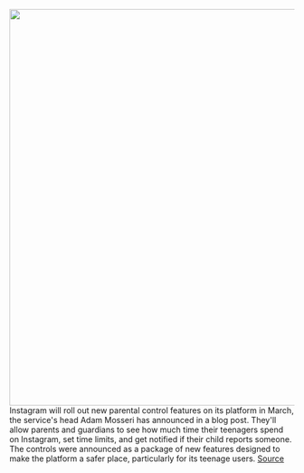 <img src='https://cdn.vox-cdn.com/thumbor/gXimxEpMN0PDjMfHo4UlpBRCriU=/0x0:2040x1360/1200x800/filters:focal(857x517:1183x843)/cdn.vox-cdn.com/uploads/chorus_image/image/70238620/acastro_190919_1777_instagram_0001.0.0.jpg' width='700px' /><br/>
Instagram will roll out new parental control features on its platform in March, the service's head Adam Mosseri has announced in a blog post. They'll allow parents and guardians to see how much time their teenagers spend on Instagram, set time limits, and get notified if their child reports someone. The controls were announced as a package of new features designed to make the platform a safer place, particularly for its teenage users.
<a href='https://www.theverge.com/2021/12/7/22821955/instagram-parental-controls-teenage-safety-features-take-a-break-nudge'> Source <a/>